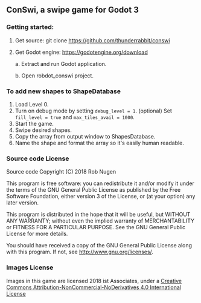 ## ConSwi, a swipe game for Godot 3

### Getting started:

1. Get source:
	git clone https://github.com/thunderrabbit/conswi

2. Get Godot engine: https://godotengine.org/download

   a. Extract and run Godot application.

   b. Open robdot_conswi project.

### To add new shapes to ShapeDatabase

1. Load Level 0.
2. Turn on debug mode by setting `debug_level = 1`.
   (optional) Set `fill_level = true` and `max_tiles_avail = 1000`.
3. Start the game.
4. Swipe desired shapes.
5. Copy the array from output window to ShapesDatabase.
6. Name the shape and format the array so it's easily human readable.

### Source code License

Source code Copyright (C) 2018  Rob Nugen

This program is free software: you can redistribute it and/or modify
it under the terms of the GNU General Public License as published by
the Free Software Foundation, either version 3 of the License, or
(at your option) any later version.

This program is distributed in the hope that it will be useful,
but WITHOUT ANY WARRANTY; without even the implied warranty of
MERCHANTABILITY or FITNESS FOR A PARTICULAR PURPOSE.  See the
GNU General Public License for more details.

You should have received a copy of the GNU General Public License
along with this program.  If not, see <http://www.gnu.org/licenses/>.

### Images License

Images in this game are licensed 2018 ist Associates, under a [Creative Commons Attribution-NonCommercial-NoDerivatives 4.0 International License](http://creativecommons.org/licenses/by-nc-nd/4.0/)
